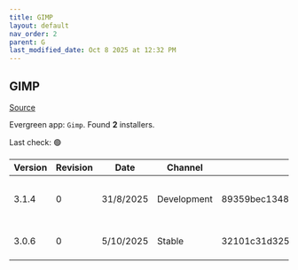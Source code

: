 ```yaml
---
title: GIMP
layout: default
nav_order: 2
parent: G
last_modified_date: Oct 8 2025 at 12:32 PM
---
```


## GIMP

[Source](https://www.gimp.org/)

Evergreen app: `Gimp`. Found **2** installers.

Last check: 🟢

| Version | Revision | Date      | Channel     | Sha256                                                           | URI                                                                                                                                                                  |
| ------- | -------- | --------- | ----------- | ---------------------------------------------------------------- | -------------------------------------------------------------------------------------------------------------------------------------------------------------------- |
| 3.1.4   | 0        | 31/8/2025 | Development | 89359bec1348bc19729c25b52f08111dd97b32a8c9e8b51aa117a84a76ac4476 | [https://mirrors.ocf.berkeley.edu/gimp/pub/gimp/v3.1/windows/gimp-3.1.4-setup.exe](https://mirrors.ocf.berkeley.edu/gimp/pub/gimp/v3.1/windows/gimp-3.1.4-setup.exe) |
| 3.0.6   | 0        | 5/10/2025 | Stable      | 32101c31d32516dc4b9020295b9f9bf994b5372dfc690820d7b533b9bc93d694 | [https://ziply.mm.fcix.net/gimp/gimp/v3.0/windows/gimp-3.0.6-setup.exe](https://ziply.mm.fcix.net/gimp/gimp/v3.0/windows/gimp-3.0.6-setup.exe)                       |

